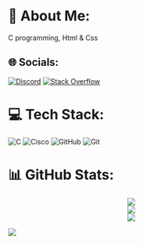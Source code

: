 # 💫 About Me:
C programming, Html & Css

## 🌐 Socials:
[![Discord](https://img.shields.io/badge/Discord-%237289DA.svg?logo=discord&logoColor=white)](https://discord.gg/https://discord.gg/tYGzYFWx) [![Stack Overflow](https://img.shields.io/badge/-Stackoverflow-FE7A16?logo=stack-overflow&logoColor=white)](https://stackoverflow.com/users/27531705) 

# 💻 Tech Stack:
![C](https://img.shields.io/badge/c-%2300599C.svg?style=for-the-badge&logo=c&logoColor=white) ![Cisco](https://img.shields.io/badge/cisco-%23049fd9.svg?style=for-the-badge&logo=cisco&logoColor=black) ![GitHub](https://img.shields.io/badge/github-%23121011.svg?style=for-the-badge&logo=github&logoColor=white) ![Git](https://img.shields.io/badge/git-%23F05033.svg?style=for-the-badge&logo=git&logoColor=white)

# 📊 GitHub Stats:
<div align="center">
  <img src="https://github-readme-stats.vercel.app/api?username=Black0list&theme=radical&hide_border=false&include_all_commits=false&count_private=false" />
  <br/>
  <img src="https://github-readme-streak-stats.herokuapp.com/?user=Black0list&theme=radical&hide_border=false" />
  <br/>
  <img src="https://github-readme-stats.vercel.app/api/top-langs/?username=Black0list&theme=radical&hide_border=false&include_all_commits=false&count_private=false&layout=compact" />
</div>

[![](https://visitcount.itsvg.in/api?id=Black0list&icon=0&color=2)](https://visitcount.itsvg.in)

<!-- Proudly created with GPRM ( https://gprm.itsvg.in ) -->
